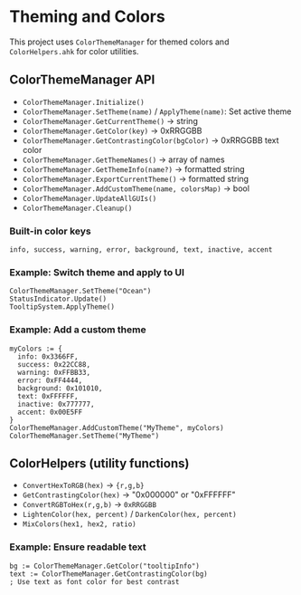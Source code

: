 # Theming and Colors

This project uses `ColorThemeManager` for themed colors and `ColorHelpers.ahk` for color utilities.

## ColorThemeManager API
- `ColorThemeManager.Initialize()`
- `ColorThemeManager.SetTheme(name)` / `ApplyTheme(name)`: Set active theme
- `ColorThemeManager.GetCurrentTheme()` -> string
- `ColorThemeManager.GetColor(key)` -> 0xRRGGBB
- `ColorThemeManager.GetContrastingColor(bgColor)` -> 0xRRGGBB text color
- `ColorThemeManager.GetThemeNames()` -> array of names
- `ColorThemeManager.GetThemeInfo(name?)` -> formatted string
- `ColorThemeManager.ExportCurrentTheme()` -> formatted string
- `ColorThemeManager.AddCustomTheme(name, colorsMap)` -> bool
- `ColorThemeManager.UpdateAllGUIs()`
- `ColorThemeManager.Cleanup()`

### Built-in color keys
`info, success, warning, error, background, text, inactive, accent`

### Example: Switch theme and apply to UI
```autohotkey
ColorThemeManager.SetTheme("Ocean")
StatusIndicator.Update()
TooltipSystem.ApplyTheme()
```

### Example: Add a custom theme
```autohotkey
myColors := {
  info: 0x3366FF,
  success: 0x22CC88,
  warning: 0xFFBB33,
  error: 0xFF4444,
  background: 0x101010,
  text: 0xFFFFFF,
  inactive: 0x777777,
  accent: 0x00E5FF
}
ColorThemeManager.AddCustomTheme("MyTheme", myColors)
ColorThemeManager.SetTheme("MyTheme")
```

## ColorHelpers (utility functions)
- `ConvertHexToRGB(hex)` -> `{r,g,b}`
- `GetContrastingColor(hex)` -> "0x000000" or "0xFFFFFF"
- `ConvertRGBToHex(r,g,b)` -> `0xRRGGBB`
- `LightenColor(hex, percent)` / `DarkenColor(hex, percent)`
- `MixColors(hex1, hex2, ratio)`

### Example: Ensure readable text
```autohotkey
bg := ColorThemeManager.GetColor("tooltipInfo")
text := ColorThemeManager.GetContrastingColor(bg)
; Use text as font color for best contrast
```